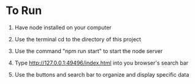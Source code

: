 # To Run
1) Have node installed on your computer 

2) Use the terminal cd to the directory of this project

3) Use the command "npm run start" to start the node server

4) Type http://127.0.0.1:49496/index.html into you browser's search bar

5) Use the buttons and search bar to organize and display specific data
